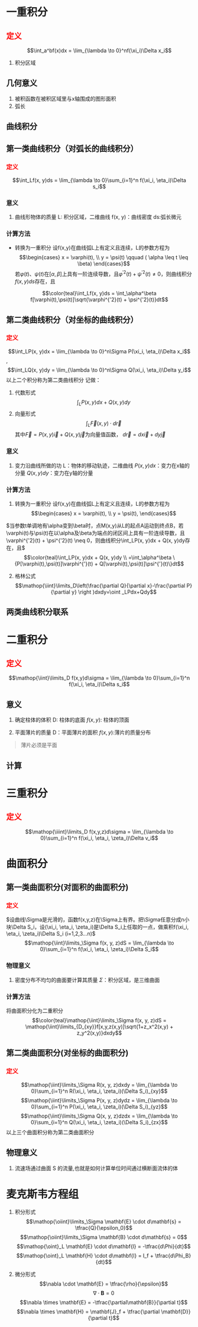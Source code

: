 # 一重积分
## <font color=red>定义</font>
$$\int_a^bf(x)dx = \lim_{\lambda \to 0}^nf(\xi_i)\Delta x_i$$
1. 积分区域

## 几何意义
1. 被积函数在被积区域里与x轴围成的图形面积
2. 弧长

## 曲线积分

## 第一类曲线积分（对弧长的曲线积分）
### <font color=red>定义</font>
$$\int_Lf(x, y)ds = \lim_{\lambda \to 0}\sum_{i=1}^n f(\xi_i, \eta_i)\Delta s_i$$

### 意义
1. 曲线形物体的质量
    L: 积分区域，二维曲线
    f(x, y)：曲线密度
    ds:弧长微元

### 计算方法
* 转换为一重积分
设f(x,y)在曲线弧L上有定义且连续，L的参数方程为
$$\begin{cases}
x = \varphi(t), \\
y = \psi(t) \qquad ( \alpha \leq t \leq \beta)
\end{cases}$$
若$\varphi(t)$、$\psi(t)$在$[\alpha, \beta]$上具有一阶连续导数，且$\varphi^{'2}(t) + \psi^{'2}(t) \neq 0$，则曲线积分$f(x,y)ds$存在，且

$$\color{teal}\int_Lf(x, y)ds = \int_\alpha^\beta f[\varphi(t),\psi(t)]\sqrt{\varphi^{'2}(t) + \psi^{'2}(t)}dt$$

## 第二类曲线积分（对坐标的曲线积分）
### <font color=red>定义</font>
$$\int_LP(x, y)dx = \lim_{\lambda \to 0}^n\Sigma P(\xi_i, \eta_i)\Delta x_i$$, 
$$\int_LQ(x, y)dy = \lim_{\lambda \to 0}^n\Sigma Q(\xi_i, \eta_i)\Delta y_i$$
以上二个积分称为第二类曲线积分
记做：
1. 代数形式
$$\int_LP(x, y)dx + Q(x, y)dy$$
2. 向量形式
$$\int_L\vec{F}(x,y)\cdot d\vec{r}$$
其中$\vec{F} = P(x,y)\vec{i} + Q(x,y)\vec{j}$为向量值函数， $d\vec{r} = dx\vec{i} + dy\vec{j}$

### 意义
1. 变力沿曲线所做的功
   L：物体的移动轨迹，二维曲线
   $P(x, y)dx$：变力在x轴的分量
   $Q(x, y)dy$：变力在y轴的分量

### 计算方法
1. 转换为一重积分
设f(x,y)在曲线弧L上有定义且连续，L的参数方程为
$$\begin{cases}
x = \varphi(t), \\
y = \psi(t), 
\end{cases}$$

$当参数t单调地有\alpha变到\beta时，点M(x,y)从L的起点A运动到终点B，若\varphi(t)与\psi(t)在以\alpha及\beta为端点的闭区间上具有一阶连续导数，且\varphi^{'2}(t) + \psi^{'2}(t) \neq 0，则曲线积分\int_LP(x, y)dx + Q(x, y)dy存在，且$
$$\color{teal}\int_LP(x, y)dx + Q(x, y)dy \\ =\int_\alpha^\beta \{P[\varphi(t),\psi(t)]\varphi^{'}(t) + Q[\varphi(t),\psi(t)]\psi^{'}(t)\}dt$$


2. 格林公式
$$\mathop{\iint}\limits_D\left(\frac{\partial Q}{\partial x}-\frac{\partial P}{\partial y} \right )dxdy=\oint _LPdx+Qdy$$

## 两类曲线积分联系

# 二重积分
## <font color=red>定义</font>
$$\mathop{\iint}\limits_D f(x,y)d\sigma = \lim_{\lambda \to 0}\sum_{i=1}^n f(\xi_i, \eta_i)\Delta s_i$$

## 意义
1. 确定柱体的体积
   D: 柱体的底面
   $f(x,y)$: 柱体的顶面

2. 平面薄片的质量
   D：平面薄片的面积
   $f(x,y)$:薄片的质量分布
> 薄片必须是平面

## 计算
   
# 三重积分
## <font color=red>定义</font>
$$\mathop{\iiint}\limits_D f(x,y,z)d\sigma = \lim_{\lambda \to 0}\sum_{i=1}^n f(\xi_i, \eta_i, \zeta_i)\Delta v_i$$

# 曲面积分
## 第一类曲面积分(对面积的曲面积分)
### <font color=red>定义</font>
$设曲线\Sigma是光滑的，函数f(x,y,z)在\Sigma上有界。把\Sigma任意分成n小块\Delta S_i，设(\xi_i,  \eta_i, \zeta_i)是\Delta S_i上任取的一点，做乘积f(\xi_i,  \eta_i, \zeta_i)\Delta S_i (i=1,2,3...n)$ 
$$\mathop{\iint}\limits_\Sigma f(x, y, z)dS = \lim_{\lambda \to 0}\sum_{i=1}^n f(\xi_i, \eta_i, \zeta_i)\Delta S_i$$

### 物理意义
1. 密度分布不均匀的曲面要计算其质量
   $\Sigma$：积分区域，是三维曲面

### 计算方法
将曲面积分化为二重积分
$$\color{teal}\mathop{\iint}\limits_\Sigma f(x, y, z)dS = \mathop{\iint}\limits_{D_{xy}}f[x,y,z(x,y)]\sqrt{1+z_x^2(x,y) + z_y^2(x,y)}dxdy$$

## 第二类曲面积分(对坐标的曲面积分)
### <font color=red>定义</font>
$$\mathop{\iint}\limits_\Sigma R(x, y, z)dxdy = \lim_{\lambda \to 0}\sum_{i=1}^n R(\xi_i, \eta_i, \zeta_i)(\Delta S_i)_{xy}$$
$$\mathop{\iint}\limits_\Sigma P(x, y, z)dydz = \lim_{\lambda \to 0}\sum_{i=1}^n P(\xi_i, \eta_i, \zeta_i)(\Delta S_i)_{yz}$$
$$\mathop{\iint}\limits_\Sigma Q(x, y, z)dzdx = \lim_{\lambda \to 0}\sum_{i=1}^n Q(\xi_i, \eta_i, \zeta_i)(\Delta S_i)_{zx}$$
以上三个曲面积分称为第二类曲面积分

## 物理意义
1. 流速场通过曲面 S 的流量,也就是如何计算单位时间通过横断面流体的体


# 麦克斯韦方程组
1. 积分形式
   $$\mathop{\oiint}\limits_\Sigma \mathbf{E} \cdot d\mathbf{s} = \tfrac{Q}{\epsilon_0}$$
   $$\mathop{\oiint}\limits_\Sigma \mathbf{B} \cdot d\mathbf{s} = 0$$
   $$\mathop{\oint}_L \mathbf{E} \cdot d\mathbf{l} = -\tfrac{d\Phi}{dt}$$
   $$\mathop{\oint}_L \mathbf{H} \cdot d\mathbf{l} = I_f + \tfrac{d\Phi_B}{dt}$$


2. 微分形式
   $$\nabla \cdot \mathbf{E} = \tfrac{\rho}{\epsilon}$$
   $$\nabla \cdot \mathbf{B} = 0$$
   $$\nabla \times \mathbf{E} = -\tfrac{\partial\mathbf{B}}{\partial t}$$
   $$\nabla \times \mathbf{H} = \mathbf{J}_f + \tfrac{\partial \mathbf{D}}{\partial t}$$